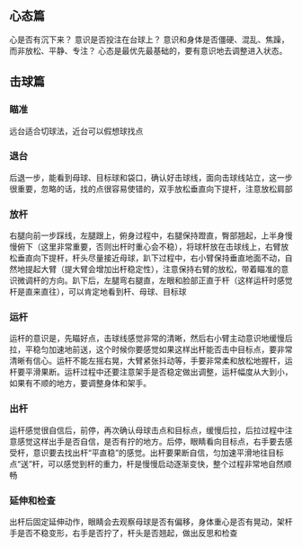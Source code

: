 ## 心态篇
心是否有沉下来？
意识是否投注在台球上？
意识和身体是否僵硬、混乱、焦躁，而非放松、平静、专注？
心态是最优先最基础的，要有意识地去调整进入状态。

## 击球篇
### 瞄准
远台适合切球法，近台可以假想球找点

### 退台
后退一步，能看到母球、目标球和袋口，确认好击球线，面向击球线站立，这一步很重要，忽略的话，找的点很容易使错的，双手放松垂直向下提杆，注意放松肩部

### 放杆
右腿向前一步踩线，左腿跟上，俯身过程中，右腿保持蹬直，臀部翘起，上半身慢慢俯下（这里非常重要，否则出杆时重心会不稳），将球杆放在击球线上，右臂放松垂直向下提杆，杆头尽量接近母球，趴下过程中，右小臂保持垂直地面不动，自然地提起大臂（提大臂会增加出杆稳定性），注意保持右臂的放松，带着瞄准的意识微调杆的方向。趴下后，左腿弯右腿直，左眼和脸部正直于杆（这样运杆时感觉杆是直来直往），可以肯定地看到杆、母球、目标球

### 运杆
运杆的意识是，先瞄好点，击球线感觉非常的清晰，然后右小臂主动意识地缓慢后拉，平稳匀加速地前送，这个时候你要感觉如果这样出杆能否击中目标点，要非常清晰有信心。运杆不能左摇右晃，大臂紧张抖动等，手要非常柔和放松地握杆，运杆要平滑果断。运杆过程中还要注意架手是否稳定做出调整，运杆幅度从大到小，如果有不顺的地方，要调整身体和架手。

### 出杆
运杆感觉很自信后，前停，再次确认母球击点和目标点，缓慢后拉，后拉过程中注意感觉这样出手是否自信，是否有拧的地方。后停，眼睛看向目标点，右手要去感受杆，意识要去找出杆“平直稳”的感觉。出杆要果断自信，匀加速平滑地往目标点“送”杆，可以感觉到杆的重力，杆是慢慢启动逐渐变快，整个过程非常地自然顺畅

### 延伸和检查
出杆后固定延伸动作，眼睛会去观察母球是否有偏移，身体重心是否有晃动，架杆手是否不稳变形，右手是否拧了，杆头是否翘起，做出反思和检查
